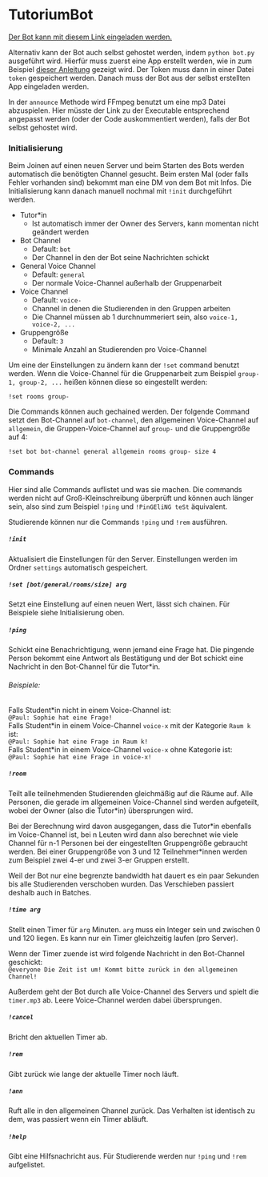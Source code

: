 # TutoriumBot

[Der Bot kann mit diesem Link eingeladen werden.](https://discord.com/api/oauth2/authorize?client_id=772877261631783003&permissions=24120336&scope=bot)

Alternativ kann der Bot auch selbst gehostet werden, indem `python bot.py` ausgeführt wird. Hierfür muss zuerst eine App erstellt werden, wie in zum Beispiel [dieser Anleitung](https://www.digitaltrends.com/gaming/how-to-make-a-discord-bot/) gezeigt wird. Der Token muss dann in einer Datei `token` gespeichert werden. Danach muss der Bot aus der selbst erstellten App eingeladen werden.

In der `announce` Methode wird FFmpeg benutzt um eine mp3 Datei abzuspielen. Hier müsste der Link zu der Executable entsprechend angepasst werden (oder der Code auskommentiert werden), falls der Bot selbst gehostet wird.

### Initialisierung
Beim Joinen auf einen neuen Server und beim Starten des Bots werden automatisch die benötigten Channel gesucht. Beim ersten Mal (oder falls Fehler vorhanden sind) bekommt man eine DM von dem Bot mit Infos. Die Initialisierung kann danach manuell nochmal mit `!init` durchgeführt werden.

- Tutor\*in
  - Ist automatisch immer der Owner des Servers, kann momentan nicht geändert werden
- Bot Channel
  - Default: `bot`
  - Der Channel in den der Bot seine Nachrichten schickt
- General Voice Channel
  - Default: `general`
  - Der normale Voice-Channel außerhalb der Gruppenarbeit
- Voice Channel
  - Default: `voice-`
  - Channel in denen die Studierenden in den Gruppen arbeiten
  - Die Channel müssen ab 1 durchnummeriert sein, also `voice-1, voice-2, ...`
- Gruppengröße
  - Default: `3`
  - Minimale Anzahl an Studierenden pro Voice-Channel

Um eine der Einstellungen zu ändern kann der `!set` command benutzt werden. Wenn die Voice-Channel für die Gruppenarbeit zum Beispiel `group-1, group-2, ...` heißen können diese so eingestellt werden:

```
!set rooms group-
```

Die Commands können auch gechained werden. Der folgende Command setzt den Bot-Channel auf `bot-channel`, den allgemeinen Voice-Channel auf `allgemein`, die Gruppen-Voice-Channel auf `group-` und die Gruppengröße auf 4:

```
!set bot bot-channel general allgemein rooms group- size 4
```

### Commands
Hier sind alle Commands auflistet und was sie machen. Die commands werden nicht auf Groß-Kleinschreibung überprüft und können auch länger sein, also sind zum Beispiel `!ping` und `!PinGEliNG teSt` äquivalent.

Studierende können nur die Commands `!ping` und `!rem` ausführen.

##### `!init`

Aktualisiert die Einstellungen für den Server. Einstellungen werden im Ordner `settings` automatisch gespeichert.

##### `!set [bot/general/rooms/size] arg`
Setzt eine Einstellung auf einen neuen Wert, lässt sich chainen. Für Beispiele siehe Initialisierung oben.

##### `!ping`
Schickt eine Benachrichtigung, wenn jemand eine Frage hat. Die pingende Person bekommt eine Antwort als Bestätigung und der Bot schickt eine Nachricht in den Bot-Channel für die Tutor\*in.

###### Beispiele:

Falls Student\*in nicht in einem Voice-Channel ist:\
`@Paul: Sophie hat eine Frage!`\
Falls Student\*in in einem Voice-Channel `voice-x` mit der Kategorie `Raum k` ist:\
`@Paul: Sophie hat eine Frage in Raum k!`\
Falls Student\*in in einem Voice-Channel `voice-x` ohne Kategorie ist:\
`@Paul: Sophie hat eine Frage in voice-x!`

##### `!room`
Teilt alle teilnehmenden Studierenden gleichmäßig auf die Räume auf. Alle Personen, die gerade im allgemeinen Voice-Channel sind werden aufgeteilt, wobei der Owner (also die Tutor\*in) übersprungen wird.

Bei der Berechnung wird davon ausgegangen, dass die Tutor\*in ebenfalls im Voice-Channel ist, bei n Leuten wird dann also berechnet wie viele Channel für n-1 Personen bei der eingestellten Gruppengröße gebraucht werden. Bei einer Gruppengröße von 3 und 12 Teilnehmer\*innen werden zum Beispiel zwei 4-er und zwei 3-er Gruppen erstellt.

Weil der Bot nur eine begrenzte bandwidth hat dauert es ein paar Sekunden bis alle Studierenden verschoben wurden. Das Verschieben passiert deshalb auch in Batches.

##### `!time arg`
Stellt einen Timer für `arg` Minuten. `arg` muss ein Integer sein und zwischen 0 und 120 liegen. Es kann nur ein Timer gleichzeitig laufen (pro Server).

Wenn der Timer zuende ist wird folgende Nachricht in den Bot-Channel geschickt:\
`@everyone Die Zeit ist um! Kommt bitte zurück in den allgemeinen Channel!`

Außerdem geht der Bot durch alle Voice-Channel des Servers und spielt die `timer.mp3` ab. Leere Voice-Channel werden dabei übersprungen.

##### `!cancel`
Bricht den aktuellen Timer ab.

##### `!rem`
Gibt zurück wie lange der aktuelle Timer noch läuft.

##### `!ann`
Ruft alle in den allgemeinen Channel zurück. Das Verhalten ist identisch zu dem, was passiert wenn ein Timer abläuft.

##### `!help`
Gibt eine Hilfsnachricht aus. Für Studierende werden nur `!ping` und `!rem` aufgelistet.
